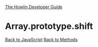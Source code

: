 [The Howlin Developer Guide](/index.md)



Array.prototype.shift
=====================

[Back to JavaScript](../index.md)
[Back to Methods](../methods.md)




